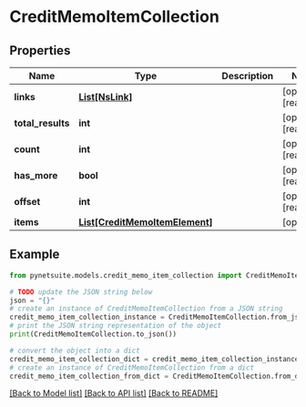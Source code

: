 # CreditMemoItemCollection


## Properties

Name | Type | Description | Notes
------------ | ------------- | ------------- | -------------
**links** | [**List[NsLink]**](NsLink.md) |  | [optional] [readonly] 
**total_results** | **int** |  | [optional] [readonly] 
**count** | **int** |  | [optional] [readonly] 
**has_more** | **bool** |  | [optional] [readonly] 
**offset** | **int** |  | [optional] [readonly] 
**items** | [**List[CreditMemoItemElement]**](CreditMemoItemElement.md) |  | [optional] 

## Example

```python
from pynetsuite.models.credit_memo_item_collection import CreditMemoItemCollection

# TODO update the JSON string below
json = "{}"
# create an instance of CreditMemoItemCollection from a JSON string
credit_memo_item_collection_instance = CreditMemoItemCollection.from_json(json)
# print the JSON string representation of the object
print(CreditMemoItemCollection.to_json())

# convert the object into a dict
credit_memo_item_collection_dict = credit_memo_item_collection_instance.to_dict()
# create an instance of CreditMemoItemCollection from a dict
credit_memo_item_collection_from_dict = CreditMemoItemCollection.from_dict(credit_memo_item_collection_dict)
```
[[Back to Model list]](../README.md#documentation-for-models) [[Back to API list]](../README.md#documentation-for-api-endpoints) [[Back to README]](../README.md)


